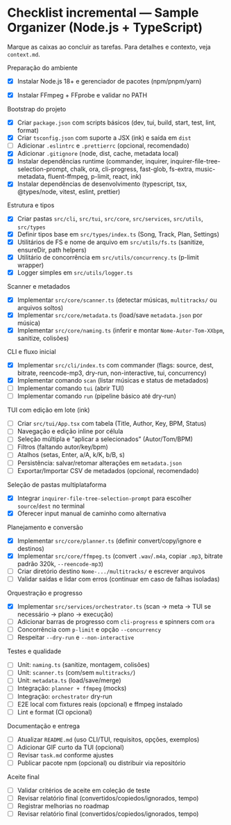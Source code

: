 # Checklist incremental — Sample Organizer (Node.js + TypeScript)

Marque as caixas ao concluir as tarefas. Para detalhes e contexto, veja `context.md`.

Preparação do ambiente
- [x] Instalar Node.js 18+ e gerenciador de pacotes (npm/pnpm/yarn)
- [x] Instalar FFmpeg + FFprobe e validar no PATH
 

Bootstrap do projeto
- [x] Criar `package.json` com scripts básicos (dev, tui, build, start, test, lint, format)
- [x] Criar `tsconfig.json` com suporte a JSX (ink) e saída em `dist`
- [ ] Adicionar `.eslintrc` e `.prettierrc` (opcional, recomendado)
- [x] Adicionar `.gitignore` (node, dist, cache, metadata local)
- [x] Instalar dependências runtime (commander, inquirer, inquirer-file-tree-selection-prompt, chalk, ora, cli-progress, fast-glob, fs-extra, music-metadata, fluent-ffmpeg, p-limit, react, ink)
- [x] Instalar dependências de desenvolvimento (typescript, tsx, @types/node, vitest, eslint, prettier)

Estrutura e tipos
- [x] Criar pastas `src/cli`, `src/tui`, `src/core`, `src/services`, `src/utils`, `src/types`
- [x] Definir tipos base em `src/types/index.ts` (Song, Track, Plan, Settings)
- [x] Utilitários de FS e nome de arquivo em `src/utils/fs.ts` (sanitize, ensureDir, path helpers)
- [x] Utilitário de concorrência em `src/utils/concurrency.ts` (p-limit wrapper)
- [x] Logger simples em `src/utils/logger.ts`

Scanner e metadados
- [x] Implementar `src/core/scanner.ts` (detectar músicas, `multitracks/` ou arquivos soltos)
- [x] Implementar `src/core/metadata.ts` (load/save `metadata.json` por música)
- [x] Implementar `src/core/naming.ts` (inferir e montar `Nome-Autor-Tom-XXbpm`, sanitize, colisões)

CLI e fluxo inicial
- [x] Implementar `src/cli/index.ts` com commander (flags: source, dest, bitrate, reencode-mp3, dry-run, non-interactive, tui, concurrency)
- [x] Implementar comando `scan` (listar músicas e status de metadados)
- [ ] Implementar comando `tui` (abrir TUI)
- [ ] Implementar comando `run` (pipeline básico até dry-run)

TUI com edição em lote (ink)
- [ ] Criar `src/tui/App.tsx` com tabela (Title, Author, Key, BPM, Status)
- [ ] Navegação e edição inline por célula
- [ ] Seleção múltipla e “aplicar a selecionados” (Autor/Tom/BPM)
- [ ] Filtros (faltando autor/key/bpm)
- [ ] Atalhos (setas, Enter, a/A, k/K, b/B, s)
- [ ] Persistência: salvar/retomar alterações em `metadata.json`
- [ ] Exportar/Importar CSV de metadados (opcional, recomendado)

Seleção de pastas multiplataforma
- [x] Integrar `inquirer-file-tree-selection-prompt` para escolher `source`/`dest` no terminal
- [x] Oferecer input manual de caminho como alternativa

Planejamento e conversão
- [x] Implementar `src/core/planner.ts` (definir convert/copy/ignore e destinos)
- [x] Implementar `src/core/ffmpeg.ts` (convert `.wav`/`.m4a`, copiar `.mp3`, bitrate padrão 320k, `--reencode-mp3`)
- [ ] Criar diretório destino `Nome-.../multitracks/` e escrever arquivos
- [ ] Validar saídas e lidar com erros (continuar em caso de falhas isoladas)

Orquestração e progresso
- [x] Implementar `src/services/orchestrator.ts` (scan → meta → TUI se necessário → plano → execução)
- [ ] Adicionar barras de progresso com `cli-progress` e spinners com `ora`
- [ ] Concorrência com `p-limit` e opção `--concurrency`
- [ ] Respeitar `--dry-run` e `--non-interactive`

Testes e qualidade
- [ ] Unit: `naming.ts` (sanitize, montagem, colisões)
- [ ] Unit: `scanner.ts` (com/sem `multitracks/`)
- [ ] Unit: `metadata.ts` (load/save/merge)
- [ ] Integração: `planner + ffmpeg` (mocks)
- [ ] Integração: `orchestrator` dry-run
- [ ] E2E local com fixtures reais (opcional) e ffmpeg instalado
- [ ] Lint e format (CI opcional)

Documentação e entrega
- [ ] Atualizar `README.md` (uso CLI/TUI, requisitos, opções, exemplos)
- [ ] Adicionar GIF curto da TUI (opcional)
- [ ] Revisar `task.md` conforme ajustes
- [ ] Publicar pacote npm (opcional) ou distribuir via repositório

Aceite final
- [ ] Validar critérios de aceite em coleção de teste
- [ ] Revisar relatório final (convertidos/copiedos/ignorados, tempo)
- [ ] Registrar melhorias no roadmap
- [ ] Revisar relatório final (convertidos/copiedos/ignorados, tempo)
